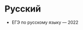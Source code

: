 # Русский 

* <a onclick="loadURL('rus//ege//2022//theory//README')">ЕГЭ по русскому языку — 2022</a>
